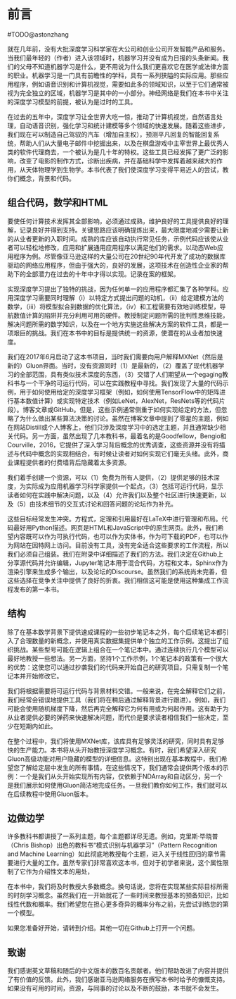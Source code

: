 # 前言

#TODO@astonzhang

就在几年前，没有大批深度学习科学家在大公司和创业公司开发智能产品和服务。当我们最年轻的（作者）进入该领域时，机器学习并没有成为日报的头条新闻。我们的父母不知道机器学习是什么，更不用说为什么我们更喜欢它在医学或法律方面的职业。机器学习是一门具有前瞻性的学科，具有一系列狭隘的实际应用。那些应用程序，例如语音识别和计算机视觉，需要如此多的领域知识，以至于它们通常被视为完全独立的区域，机器学习是其中的一小部分。神经网络是我们在本书中关注的深度学习模型的前提，被认为是过时的工具。

在过去的五年中，深度学习让全世界大吃一惊，推动了计算机视觉，自然语言处理，自动语音识别，强化学习和统计建模等多个领域的快速发展。随着这些进步，我们现在可以制造自己驾驭的汽车（增加自主权），预测平凡回复的智能回复系统，帮助人们从大量电子邮件中挖掘出来，以及在棋盘游戏中主宰世界上最优秀人类的软件代理商去，一个被认为是几十年的特权。这些工具已经发挥了更广泛的影响，改变了电影的制作方式，诊断出疾病，并在基础科学中发挥着越来越大的作用，从天体物理学到生物学。本书代表了我们使深度学习变得平易近人的尝试，教你们概念，背景和代码。

## 组合代码，数学和HTML



要使任何计算技术发挥其全部影响，必须通过成熟，维护良好的工具提供良好的理解，记录良好并得到支持。关键思路应该明确提炼出来，最大限度地减少需要让新的从业者更新的入职时间。成熟的库应该自动执行常见任务，示例代码应该使从业者可以轻松地修改，应用和扩展通用应用程序以满足他们的需求。以动态Web应用程序为例。尽管像亚马逊这样的大量公司在20世纪90年代开发了成功的数据库驱动的网络应用程序，但由于强大的，良好的发展，这项技术在创造性企业家的帮助下的全部潜力在过去的十年中才得以实现。记录在案的框架。

实现深度学习提出了独特的挑战，因为任何单一的应用程序都汇集了各种学科。应用深度学习需要同时理解（i）以特定方式提出问题的动机，（ii）给定建模方法的数学，（iii）将模型拟合到数据的优化算法，（iv）和工程需要有效地训练模型，导航数值计算的陷阱并充分利用可用的硬件。教授制定问题所需的批判性思维技能，解决问题所需的数学知识，以及在一个地方实施这些解决方案的软件工具，都是一项艰巨的挑战。我们在本书中的目标是提供统一的资源，使潜在的从业者加快速度。

我们在2017年6月启动了这本书项目，当时我们需要向用户解释MXNet（然后是新的）Gluon界面。当时，没有资源同时（1）是最新的，（2）覆盖了现代机器学习的全部范围，具有类似技术深度的东西，（3）交错了人们期望从一个egaging教科书与一个干净的可运行代码，可以在实践教程中寻找。我们发现了大量的代码示例，用于如何使用给定的深度学习框架（例如，如何使用TensorFlow中的矩阵进行基本数值计算）或实现特定技术（例如LeNet，AlexNet，ResNets等的代码片段）。博客文章或GitHub。但是，这些示例通常侧重于如何实现给定的方法，但忽略了为什么做出某些算法决策的讨论。虽然在博客文章中提到了零星的主题，例如在网站Distill或个人博客上，他们只涉及深度学习中的选定主题，并且通常缺少相关代码。另一方面，虽然出现了几本教科书，最着名的是Goodfellow，Bengio和Courville，2016，它提供了深入学习背后概念的优秀调查，这些资源并没有将描述与代码中概念的实现相结合，有时候让读者对如何实现它们毫无头绪。此外，商业课程提供者的付费墙背后隐藏着太多资源。

我们着手创建一个资源，可以（1）免费为所有人提供，（2）提供足够的技术深度，为实际成为应用机器学习科学家提供一个起点，（3）包括可运行代码，显示读者如何在实践中解决问题，以及（4）允许我们以及整个社区进行快速更新，以及（5）由技术细节的交互式讨论和回答问题的论坛作为补充。


这些目标经常发生冲突。方程式，定理和引用最好在LaTeX中进行管理和布局。代码最好用Python描述。网页是HTML和JavaScript中的原生网页。此外，我们希望内容既可以作为可执行代码，也可以作为实体书，作为可下载的PDF，也可以作为网站在因特网上访问。目前没有工具，没有完全适合这些要求的工作流程，所以我们必须自己组装。我们在附录中详细描述了我们的方法。我们决定在Github上分享源代码并允许编辑，Jupyter笔记本用于混合代码，方程和文本，Sphinx作为渲染引擎来生成多个输出，以及论坛的Discourse。虽然我们的系统尚未完善，但这些选择在竞争关注中提供了良好的折衷。我们相信这可能是使用这种集成工作流程发布的第一本书。



## 结构

除了在基本数学背景下提供速成课程的一些初步笔记本之外，每个后续笔记本都引入了合理数量的新概念，并使用真实数据集提供单个独立的工作示例。这提出了组织挑战。某些型号可能在逻辑上组合在一个笔记本中。通过连续执行几个模型可以最好地教授一些想法。另一方面，坚持1个工作示例，1个笔记本的政策有一个很大的优势：这使您可以通过抄袭我们的代码来开始自己的研究项目。只需复制一个笔记本并开始修改它。

我们将根据需要将可运行代码与背景材料交错。一般来说，在完全解释它们之前，我们经常会错误地提供工具（我们将在稍后通过解释背景进行跟进）。例如，我们可能会使用随机梯度下降，然后再完全解释它为何有用或为何起作用。这有助于为从业者提供必要的弹药来快速解决问题，而代价是要求读者相信我们一些决定，至少在短期内如此。

在整个过程中，我们将使用MXNet库，该库具有足够灵活的研究，同时具有足够快的生产能力。本书将从头开始教授深度学习概念。有时，我们希望深入研究Gluon高级功能对用户隐藏的模型的详细信息。这特别出现在基本教程中，我们希望您了解给定层中发生的所有事情。在这些情况下，我们通常会提供两个版本的示例：一个是我们从头开始实现所有内容，仅依赖于NDArray和自动区分，另一个是我们展示如何使用Gluon简洁地完成任务。一旦我们教你如何工作，我们就可以在后续教程中使用Gluon版本。



## 边做边学

许多教科书都讲授了一系列主题，每个主题都详尽无遗。例如，克里斯·毕晓普（Chris Bishop）出色的教科书“模式识别与机器学习”（Pattern Recognition and Machine Learning）如此彻底地教授每个主题，进入关于线性回归的章节需要进行大量的工作。虽然专家们非常喜欢这本书，但对于初学者来说，这个属性限制了它作为介绍性文本的用处，

在本书中，我们将及时教授大多数概念。换句话说，您将在实现某些实际目标所需的时刻学习概念。虽然我们在一开始就花了一些时间来教授基本的预备知识，比如线性代数和概率。我们希望您在担心更多奇异的概率分布之前，先尝试训练您的第一个模型。

如果您准备好开始，请转到介绍。其他一切在Github上打开一个问题。

## 致谢

我们感谢英文草稿和随后的中文版本的数百名贡献者。他们帮助改进了内容并提供了有价值的反馈。此外，我们感谢亚马逊网络服务在撰写本书时给予的慷慨支持。如果没有可用的时间，资源，与同事的讨论以及不断的鼓励，本书就不会发生。
